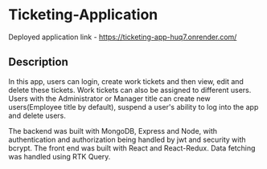 # Ticketing-Application
Deployed application link - https://ticketing-app-huq7.onrender.com/

## Description
In this app, users can login, create work tickets and then view, edit and delete these tickets. Work tickets can also be assigned to different users. Users with the Administrator or Manager title can create new users(Employee title by default), suspend a user's ability to log into the app and delete users.

The backend was built with MongoDB, Express and Node, with authentication and authorization being handled by jwt and security with bcrypt. The front end was built with React and React-Redux. Data fetching was handled using RTK Query.

